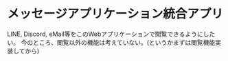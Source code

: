 # メッセージアプリケーション統合アプリ

LINE, Discord, eMail等をこのWebアプリケーションで閲覧できるようにしたい。
今のところ、閲覧以外の機能は考えていない。(というかまずは閲覧機能実装してから)